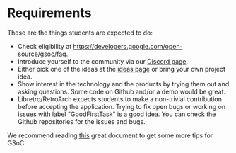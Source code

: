 # Requirements

These are the things students are expected to do:

* Check eligibility at <https://developers.google.com/open-source/gsoc/faq>.
* Introduce yourself to the community via our [Discord page](https://discordapp.com/invite/27Xxm2h).
* Either pick one of the ideas at the [ideas page](http://docs.libretro.com/meta/gsoc-ideas/) or bring your own project idea.
* Show interest in the technology and the products by trying them out and asking questions. Some code on Github and/or a demo would be great.
* Libretro/RetroArch expects students to make a non-trivial contribution before accepting the application. Trying to fix open bugs or working on issues 
  with label "GoodFirstTask" is a good idea. You can check the Github repositories for the issues and bugs.
  
We recommend reading [this](https://medium.com/@i.oleks/how-to-apply-for-google-summer-of-code-95c1bfcd41a5) great document to get some more tips for GSoC. 
